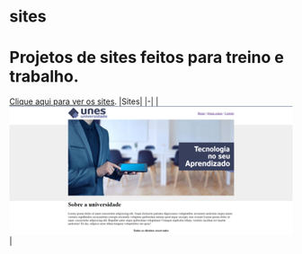 # sites
# Projetos de sites feitos para treino e trabalho.
[Clique aqui para ver os sites](https://paulodslima.github.io/sites/).
|Sites|
|-|
|[![Imagem universidade unes](imagens/universidade_unes.png)](universidade_unes_index.html)|

